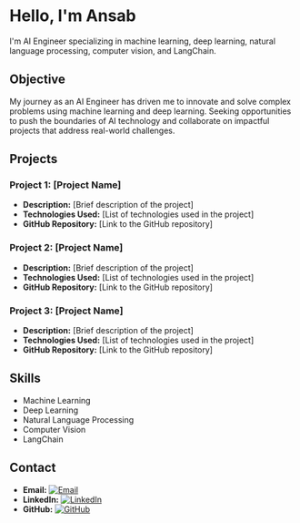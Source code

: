 # Hello, I'm Ansab
 I'm AI Engineer specializing in machine learning, deep learning, natural language processing, computer vision, and LangChain.

## Objective
My journey as an AI Engineer has driven me to innovate and solve complex problems using machine learning and deep learning. Seeking opportunities to push the boundaries of AI technology and collaborate on impactful projects that address real-world challenges.

## Projects

### Project 1: [Project Name]
- **Description:** [Brief description of the project]
- **Technologies Used:** [List of technologies used in the project]
- **GitHub Repository:** [Link to the GitHub repository]

### Project 2: [Project Name]
- **Description:** [Brief description of the project]
- **Technologies Used:** [List of technologies used in the project]
- **GitHub Repository:** [Link to the GitHub repository]

### Project 3: [Project Name]
- **Description:** [Brief description of the project]
- **Technologies Used:** [List of technologies used in the project]
- **GitHub Repository:** [Link to the GitHub repository]

## Skills
- Machine Learning
- Deep Learning
- Natural Language Processing
- Computer Vision
- LangChain

## Contact
- **Email:** [![Email](email_icon.png)](mailto:your.email@example.com)
- **LinkedIn:** [![LinkedIn](linkedin_icon.png)](https://www.linkedin.com/in/your-profile/)
- **GitHub:** [![GitHub](github_icon.png)](https://github.com/yourusername)
